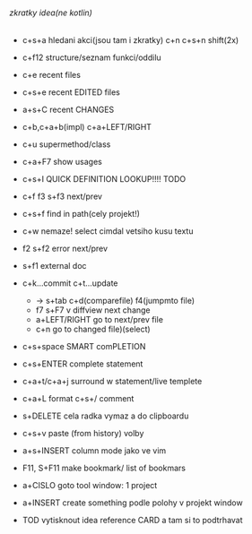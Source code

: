 ###### zkratky idea(ne kotlin)
* c+s+a  hledani akci(jsou tam i zkratky) c+n c+s+n shift(2x)
* c+f12 structure/seznam funkci/oddilu
* c+e recent files
* c+s+e recent EDITED files
* a+s+C recent CHANGES
* c+b,c+a+b(impl) c+a+LEFT/RIGHT
* c+u supermethod/class
* c+a+F7 show usages    
* c+s+I QUICK DEFINITION LOOKUP!!!! TODO
* c+f f3 s+f3 next/prev
* c+s+f find in path(cely projekt!)
* c+w nemaze! select cimdal vetsiho kusu textu
* f2 s+f2 error next/prev
* s+f1 external doc
* c+k...commit c+t...update 
    * -> s+tab c+d(comparefile) f4(jumpmto file)
    *  f7 s+F7 v diffview next change
    * a+LEFT/RIGHT go to next/prev file
    * c+n go to changed file)(select)
    
* c+s+space SMART comPLETION
* c+s+ENTER complete statement
* c+a+t/c+a+j surround w statement/live templete
* c+a+L format c+s+/ comment
* s+DELETE cela radka vymaz a do clipboardu
* c+s+v paste (from history) volby
* a+s+INSERT  column mode jako ve vim  
* F11, S+F11   make bookmark/ list of bookmars

*  a+CISLO goto tool window: 1 project
*  a+INSERT create something podle polohy v projekt window

* TOD vytisknout idea reference CARD a tam si to podtrhavat